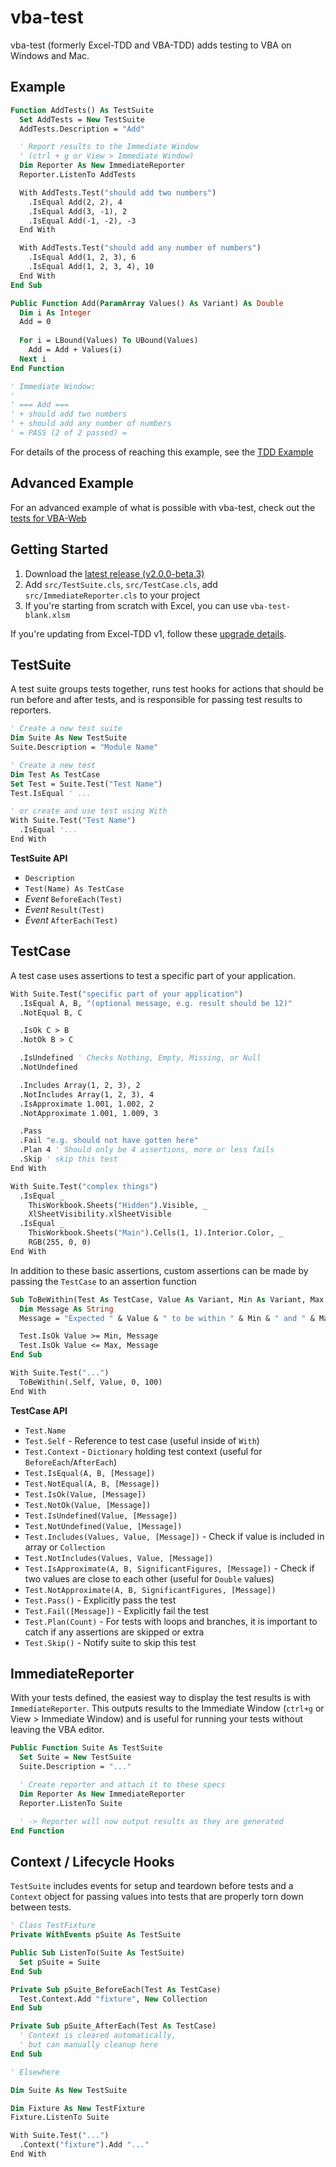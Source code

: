 # vba-test

vba-test (formerly Excel-TDD and VBA-TDD) adds testing to VBA on Windows and Mac.

## Example

```vb
Function AddTests() As TestSuite
  Set AddTests = New TestSuite
  AddTests.Description = "Add"

  ' Report results to the Immediate Window
  ' (ctrl + g or View > Immediate Window)
  Dim Reporter As New ImmediateReporter
  Reporter.ListenTo AddTests

  With AddTests.Test("should add two numbers")
    .IsEqual Add(2, 2), 4
    .IsEqual Add(3, -1), 2
    .IsEqual Add(-1, -2), -3
  End With

  With AddTests.Test("should add any number of numbers")
    .IsEqual Add(1, 2, 3), 6
    .IsEqual Add(1, 2, 3, 4), 10
  End With
End Sub

Public Function Add(ParamArray Values() As Variant) As Double
  Dim i As Integer
  Add = 0
  
  For i = LBound(Values) To UBound(Values)
    Add = Add + Values(i)
  Next i
End Function

' Immediate Window:
'
' === Add ===
' + should add two numbers
' + should add any number of numbers
' = PASS (2 of 2 passed) =
```

For details of the process of reaching this example, see the [TDD Example](https://github.com/VBA-tools/VBA-TDD/wiki/TDD-Example)

## Advanced Example

For an advanced example of what is possible with vba-test, check out the [tests for VBA-Web](https://github.com/VBA-tools/VBA-Web/tree/master/specs)

## Getting Started

1. Download the [latest release (v2.0.0-beta.3)](https://github.com/vba-tools/vba-test/releases)
2. Add `src/TestSuite.cls`, `src/TestCase.cls`, add `src/ImmediateReporter.cls` to your project
3. If you're starting from scratch with Excel, you can use `vba-test-blank.xlsm`

If you're updating from Excel-TDD v1, follow these [upgrade details](https://github.com/VBA-tools/vba-test/pull/23#issuecomment-416606307).

## TestSuite

A test suite groups tests together, runs test hooks for actions that should be run before and after tests, and is responsible for passing test results to reporters.

```vb
' Create a new test suite
Dim Suite As New TestSuite
Suite.Description = "Module Name"

' Create a new test
Dim Test As TestCase
Set Test = Suite.Test("Test Name")
Test.IsEqual ' ...

' or create and use test using With
With Suite.Test("Test Name")
  .IsEqual '...
End With
```

__TestSuite API__

- `Description`
- `Test(Name) As TestCase`
- _Event_ `BeforeEach(Test)`
- _Event_ `Result(Test)`
- _Event_ `AfterEach(Test)`

## TestCase

A test case uses assertions to test a specific part of your application.

```vb
With Suite.Test("specific part of your application")
  .IsEqual A, B, "(optional message, e.g. result should be 12)"
  .NotEqual B, C

  .IsOk C > B
  .NotOk B > C

  .IsUndefined ' Checks Nothing, Empty, Missing, or Null
  .NotUndefined

  .Includes Array(1, 2, 3), 2
  .NotIncludes Array(1, 2, 3), 4
  .IsApproximate 1.001, 1.002, 2
  .NotApproximate 1.001, 1.009, 3

  .Pass
  .Fail "e.g. should not have gotten here" 
  .Plan 4 ' Should only be 4 assertions, more or less fails
  .Skip ' skip this test
End With

With Suite.Test("complex things")
  .IsEqual _
    ThisWorkbook.Sheets("Hidden").Visible, _
    XlSheetVisibility.xlSheetVisible
  .IsEqual _
    ThisWorkbook.Sheets("Main").Cells(1, 1).Interior.Color, _
    RGB(255, 0, 0)
End With
```

In addition to these basic assertions, custom assertions can be made by passing the `TestCase` to an assertion function

```vb
Sub ToBeWithin(Test As TestCase, Value As Variant, Min As Variant, Max As Variant)
  Dim Message As String
  Message = "Expected " & Value & " to be within " & Min & " and " & Max

  Test.IsOk Value >= Min, Message
  Test.IsOk Value <= Max, Message
End Sub

With Suite.Test("...")
  ToBeWithin(.Self, Value, 0, 100)
End With
```

__TestCase API__

- `Test.Name`
- `Test.Self` - Reference to test case (useful inside of `With`)
- `Test.Context` - `Dictionary` holding test context (useful for `BeforeEach`/`AfterEach`)
- `Test.IsEqual(A, B, [Message])`
- `Test.NotEqual(A, B, [Message])`
- `Test.IsOk(Value, [Message])`
- `Test.NotOk(Value, [Message])`
- `Test.IsUndefined(Value, [Message])`
- `Test.NotUndefined(Value, [Message])`
- `Test.Includes(Values, Value, [Message])` - Check if value is included in array or `Collection`
- `Test.NotIncludes(Values, Value, [Message])`
- `Test.IsApproximate(A, B, SignificantFigures, [Message])` - Check if two values are close to each other (useful for `Double` values)
- `Test.NotApproximate(A, B, SignificantFigures, [Message])`
- `Test.Pass()` - Explicitly pass the test
- `Test.Fail([Message])` - Explicitly fail the test
- `Test.Plan(Count)` - For tests with loops and branches, it is important to catch if any assertions are skipped or extra
- `Test.Skip()` - Notify suite to skip this test

## ImmediateReporter

With your tests defined, the easiest way to display the test results is with `ImmediateReporter`. This outputs results to the Immediate Window (`ctrl+g` or View > Immediate Window) and is useful for running your tests without leaving the VBA editor.

```vb
Public Function Suite As TestSuite
  Set Suite = New TestSuite
  Suite.Description = "..."

  ' Create reporter and attach it to these specs
  Dim Reporter As New ImmediateReporter
  Reporter.ListenTo Suite

  ' -> Reporter will now output results as they are generated
End Function
```

## Context / Lifecycle Hooks

`TestSuite` includes events for setup and teardown before tests and a `Context` object for passing values into tests that are properly torn down between tests.

```vb
' Class TestFixture
Private WithEvents pSuite As TestSuite

Public Sub ListenTo(Suite As TestSuite)
  Set pSuite = Suite
End Sub

Private Sub pSuite_BeforeEach(Test As TestCase)
  Test.Context.Add "fixture", New Collection
End Sub

Private Sub pSuite_AfterEach(Test As TestCase)
  ' Context is cleared automatically,
  ' but can manually cleanup here
End Sub

' Elsewhere

Dim Suite As New TestSuite

Dim Fixture As New TestFixture
Fixture.ListenTo Suite

With Suite.Test("...")
  .Context("fixture").Add "..."
End With
```
